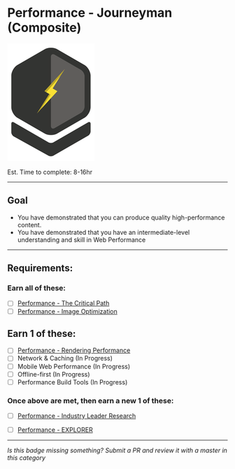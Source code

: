 # Performance - Journeyman (Composite)

![Performance - Journeyman Badge](../../img/badges/perf-journeyman-md.png "Performance - Journeyman Badge")

Est. Time to complete: 8-16hr

-----


## Goal
- You have demonstrated that you can produce quality high-performance content.
- You have demonstrated that you have an intermediate-level understanding and skill in Web Performance


-----


## Requirements:

### Earn all of these:
  - [ ] [Performance - The Critical Path](_micro_critical-render-path.md)
  - [ ] [Performance - Image Optimization](_micro_image-optimization.md)

## Earn 1 of these:
  - [ ] [Performance - Rendering Performance](_micro_rendering-performance.md)
  - [ ] Network & Caching (In Progress)
  - [ ] Mobile Web Performance (In Progress)
  - [ ] Offline-first (In Progress)
  - [ ] Performance Build Tools (In Progress)

### Once above are met, then earn a new 1 of these:
  - [ ] [Performance - Industry Leader Research](../../badges-active/performance/_micro_industry-leader-research.md)
  - [ ] [Performance - EXPLORER](../../badges-active/performance/_micro_EXPLORER.md)


-----

  *Is this badge missing something? Submit a PR and review it with a master in this category*
